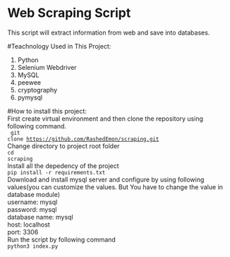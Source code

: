 # Web Scraping Script

This script will extract information from web and save into databases.<br>

#Teachnology Used in This Project:
1. Python <br>
2. Selenium Webdriver <br>
3. MySQL <br>
4. peewee <br>
5. cryptography <br>
6. pymysql <br>

#How to install this project:<br>
First create virtual environment and then clone the repository using following command. <br>
<code> git clone https://github.com/RashedEmon/scraping.git</code>  <br>
Change directory to project root folder <br>
<code>cd scraping</code><br>
Install all the depedency of the project<br>
<code>pip install -r requirements.txt</code><br>
Download and install mysql server and configure by using following values(you can customize the values. But You have to change the value in database module)<br>
username: mysql<br>password: mysql<br>database name: mysql<br>host: localhost<br>port: 3306<br>
Run the script by following command<br>
<code>python3 index.py</code>

